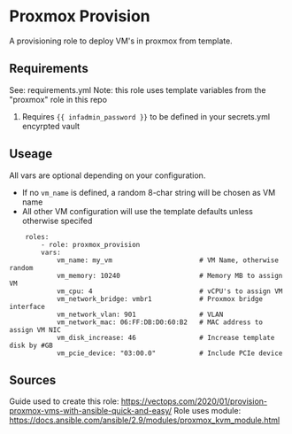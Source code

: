 # Proxmox Provision
A provisioning role to deploy VM's in proxmox from template.

## Requirements
See: requirements.yml
Note: this role uses template variables from the "proxmox" role in this repo

1. Requires ```{{ infadmin_password }}``` to be defined in your secrets.yml encyrpted vault

## Useage
All vars are optional depending on your configuration.
* If no ```vm_name``` is defined, a random 8-char string will be chosen as VM name
* All other VM configuration will use the template defaults unless otherwise specifed

```
    roles:
        - role: proxmox_provision
        vars:
            vm_name: my_vm                      # VM Name, otherwise random
            vm_memory: 10240                    # Memory MB to assign VM
            vm_cpu: 4                           # vCPU's to assign VM
            vm_network_bridge: vmbr1            # Proxmox bridge interface
            vm_network_vlan: 901                # VLAN
            vm_network_mac: 06:FF:DB:D0:60:B2   # MAC address to assign VM NIC
            vm_disk_increase: 46                # Increase template disk by #GB
            vm_pcie_device: "03:00.0"           # Include PCIe device
```

## Sources

Guide used to create this role: https://vectops.com/2020/01/provision-proxmox-vms-with-ansible-quick-and-easy/
Role uses module: https://docs.ansible.com/ansible/2.9/modules/proxmox_kvm_module.html
